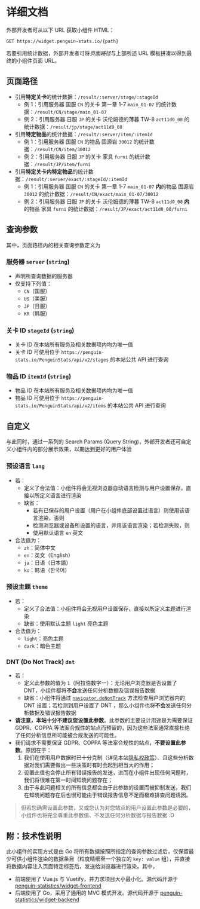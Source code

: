 # 详细文档

外部开发者可从以下 URL 获取小组件 HTML：
```
GET https://widget.penguin-stats.io/{path}
```
若要引用统计数据，外部开发者可将*页面路径*与上部所述 URL 模板拼凑以得到最终的小组件页面 URL。

## 页面路径
- 引用**特定关卡**的统计数据：`/result/:server/stage/:stageId`
    - 例 1：引用服务器 国服 `CN` 的关卡 第一章 1-7 `main_01-07` 的统计数据：`/result/CN/stage/main_01-07`
    - 例 2：引用服务器 日服 `JP` 的关卡 沃伦姆德的薄暮 TW-8 `act11d0_08` 的统计数据：`/result/jp/stage/act11d0_08`
- 引用**特定物品**的统计数据：`/result/:server/item/:itemId`
    - 例 1：引用服务器 国服 `CN` 的物品 固源岩 `30012` 的统计数据：`/result/CN/item/30012`
    - 例 2：引用服务器 日服 `JP` 的关卡 家具 `furni` 的统计数据：`/result/JP/item/furni`
- 引用**特定关卡内特定物品**的统计数据：`/result/:server/exact/:stageId/:itemId`
    - 例 1：引用服务器 国服 `CN` 的关卡 第一章 1-7 `main_01-07` **内**的物品 固源岩 `30012` 的统计数据：`/result/CN/exact/main_01-07/30012`
    - 例 2：引用服务器 日服 `JP` 的关卡 沃伦姆德的薄暮 TW-8 `act11d0_08` **内**的物品 家具 `furni` 的统计数据：`/result/JP/exact/act11d0_08/furni`

## 查询参数
其中，页面路径内的相关查询参数定义为
### 服务器 `server` (`string`)
- 声明所查询数据的服务器
- 仅支持下列值：
    - `CN`（国服）
    - `US`（美服）
    - `JP`（日服）
    - `KR`（韩服）

### 关卡 ID `stageId` (`string`)
- 关卡 ID 在本站所有服务及相关数据项内均为唯一值
- 关卡 ID 可使用位于 `https://penguin-stats.io/PenguinStats/api/v2/stages` 的本站公共 API 进行查询

### 物品 ID `itemId` (`string`)
- 物品 ID 在本站所有服务及相关数据项内均为唯一值
- 物品 ID 可使用位于 `https://penguin-stats.io/PenguinStats/api/v2/items` 的本站公共 API 进行查询

## 自定义
与此同时，通过一系列的 Search Params (Query String)，外部开发者还可自定义小组件内的部分展示效果，以期达到更好的用户体验

### 预设语言 `lang`
- 若：
    - 定义了合法值：小组件将会无视浏览器自动语言检测与用户设置保存，直接以所定义语言进行渲染
    - 缺省：
        - 若有已保存的用户设置（用户在小组件底部设置过语言）则使用该语言渲染，否则
        - 检测浏览器或设备所设置的语言，并用该语言渲染；若检测失败，则
        - 使用默认语言 `en` 英文
- 合法值为：
    - `zh`：简体中文
    - `en`：英文（English）
    - `ja`：日语（日本語）
    - `ko`：韩语（한국어）

### 预设主题 `theme`
- 若：
    - 定义了合法值：小组件将会无视用户设置保存，直接以所定义主题进行渲染
    - 缺省：使用默认主题 `light` 亮色主题
- 合法值为：
    - `light`：亮色主题
    - `dark`：暗色主题

### DNT (Do Not Track) `dnt`
- 若：
    - 定义此参数的值为 `1`（阿拉伯数字一）：无论用户浏览器是否设置了 DNT，小组件都将**不会**发送任何分析数据及错误报告数据
    - 缺省：小组件将通过 [`navigator.doNotTrack`](https://developer.mozilla.org/en-US/docs/Web/HTTP/Headers/DNT) 方法检查用户浏览器内的 DNT 设置；若检测到用户设置了 DNT ，那么小组件也将**不会**发送任何分析数据及错误报告数据
- **请注意，本站十分不建议您设置此参数**。此参数的主要设计用途是为需要保证 GDPR、COPPA 等法案合规性的站点而预留的，因为这些法案通常直接杜绝了任何分析信息所可能被合规发送的可能性。
- 我们请求不需要保证 GDPR、COPPA 等法案合规性的站点，**不要设置此参数**。原因在于：
    1. 我们在使用用户数据时已十分克制（详见本站[隐私权政策](https://penguin-stats.io/compliance/privacy-zh.html)）、且这些分析数据对我们需要做出一些决策时有时会起到相当大的作用；
    2. 设置此值也会停止所有错误报告的发送，进而在小组件出现任何问题时，我们将很难在第一时间知晓问题存在；
    3. 由于与此问题相关的所有信息都会由于此参数的设置而被抑制发送，我们在知晓问题存在后也很可能由于错误报告信息不足而极难排查问题诱因。
    
> 但若您确需设置此参数，又或您认为对您站点的用户设置此参数是必要的，小组件也将完全尊重此参数值、不发送任何分析数据与报告数据 :D

## 附：技术性说明
此小组件的实现方式是由 Go 将所有数据按照所指定的查询参数过滤后，仅保留最少可供小组件渲染的数据条目（粒度精细至一个独立的 `key: value` 组），并直接将数据内容注入页面特定标签后，发送给浏览器进行渲染。其中，
- 前端使用了 Vue.js 与 Vuetify，并力求项目大小最小化。源代码开源于 [penguin-statistics/widget-frontend](https://github.com/penguin-statistics/widget-frontend)
- 后端使用了 Go，采用了通用的 MVC 模式开发。源代码开源于 [penguin-statistics/widget-backend](https://github.com/penguin-statistics/widget-backend)